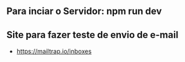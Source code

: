 ## Para inciar o Servidor: npm run dev

## Site para fazer teste de envio de e-mail

- https://mailtrap.io/inboxes
